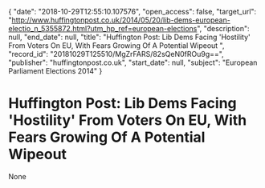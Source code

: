 {
  "date": "2018-10-29T12:55:10.107576", 
  "open_access": false, 
  "target_url": "http://www.huffingtonpost.co.uk/2014/05/20/lib-dems-european-electio_n_5355872.html?utm_hp_ref=european-elections", 
  "description": null, 
  "end_date": null, 
  "title": "Huffington Post: Lib Dems Facing 'Hostility' From Voters On EU, With Fears Growing Of A Potential Wipeout ", 
  "record_id": "20181029T125510/MgZrFARS/82sQeN0fROu9g==", 
  "publisher": "huffingtonpost.co.uk", 
  "start_date": null, 
  "subject": "European Parliament Elections 2014"
}

# Huffington Post: Lib Dems Facing 'Hostility' From Voters On EU, With Fears Growing Of A Potential Wipeout 

None